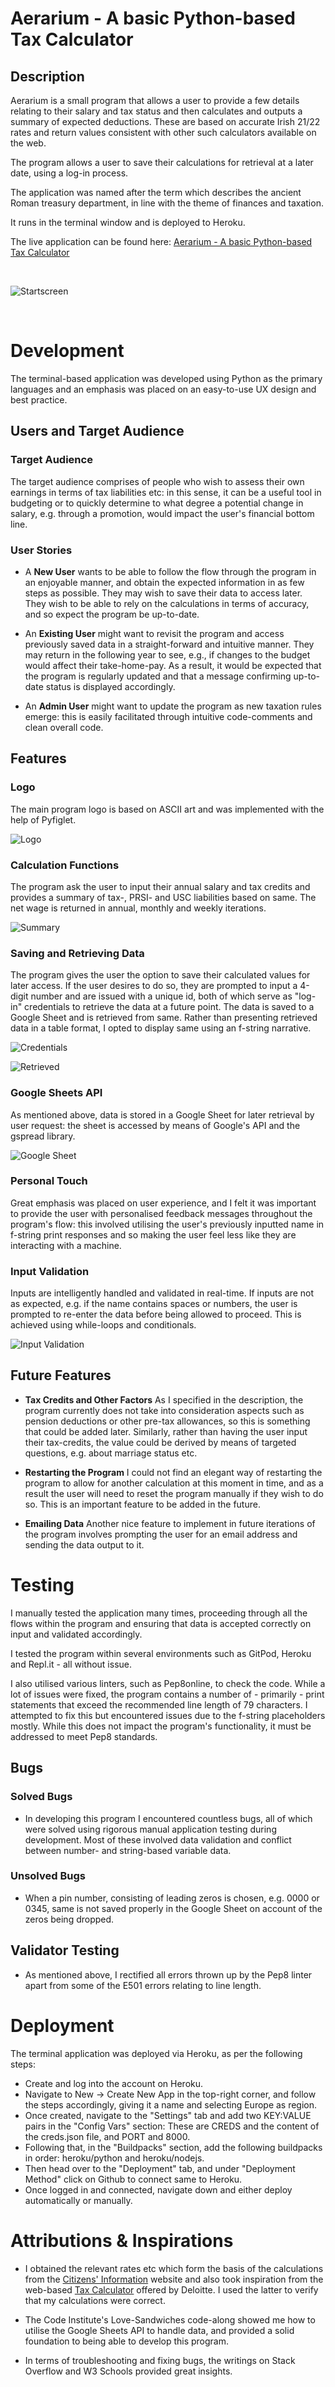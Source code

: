 # **Aerarium - A basic Python-based Tax Calculator**
## **Description**
Aerarium is a small program that allows a user to provide a few details relating to their salary and tax status and then calculates and outputs a summary of expected deductions. These are based on accurate Irish 21/22 rates and return values consistent with other such calculators available on the web. 

The program allows a user to save their calculations for retrieval at a later date, using a log-in process. 

The application was named after the term which describes the ancient Roman treasury department, in line with the theme of finances and taxation.

It runs in the terminal window and is deployed to Heroku. 

The live application can be found here: [Aerarium - A basic Python-based Tax Calculator](https://aerarium.herokuapp.com/)

<br>

![Startscreen](assets/readme/startscreen.png)

<br>

# **Development**
The terminal-based application was developed using Python as the primary languages and an emphasis was placed on an easy-to-use UX design and best practice.

## **Users and Target Audience**

### **Target Audience**
The target audience comprises of people who wish to assess their own earnings in terms of tax liabilities etc: in this sense, it can be a useful tool in budgeting or to quickly determine to what degree a potential change in salary, e.g. through a promotion, would impact the user's financial bottom line.

### **User Stories**
- A **New User** wants to be able to follow the flow through the program in an enjoyable manner, and obtain the expected information in as few steps as possible. They may wish to save their data to access later. They wish to be able to rely on the calculations in terms of accuracy, and so expect the program be up-to-date.

- An **Existing User** might want to revisit the program and access previously saved data in a straight-forward and intuitive manner. They may return in the following year to see, e.g., if changes to the budget would affect their take-home-pay. As a result, it would be expected that the program is regularly updated and that a message confirming up-to-date status is displayed accordingly. 

- An **Admin User** might want to update the program as new taxation rules emerge: this is easily facilitated through intuitive code-comments and clean overall code.  

## **Features**

### **Logo**
The main program logo is based on ASCII art and was implemented with the help of Pyfiglet.

![Logo](assets/readme/logo.png)

### **Calculation Functions**
The program ask the user to input their annual salary and tax credits and provides a summary of tax-, PRSI- and USC liabilities based on same. The net wage is returned in annual, monthly and weekly iterations. 

![Summary](assets/readme/summary.png)

### **Saving and Retrieving Data**
The program gives the user the option to save their calculated values for later access. If the user desires to do so, they are prompted to input a 4-digit number and are issued with a unique id, both of which serve as "log-in" credentials to retrieve the data at a future point. The data is saved to a Google Sheet and is retrieved from same. Rather than presenting retrieved data in a table format, I opted to display same using an f-string narrative. 

![Credentials](assets/readme/credentials.png)

![Retrieved](assets/readme/retrieveddata.png)

### **Google Sheets API**
As mentioned above, data is stored in a Google Sheet for later retrieval by user request: the sheet is accessed by means of Google's API and the gspread library. 

![Google Sheet](assets/readme/sheet.png)

### **Personal Touch**
Great emphasis was placed on user experience, and I felt it was important to provide the user with personalised feedback messages throughout the program's flow: this involved utilising the user's previously inputted name in f-string print responses and so making the user feel less like they are interacting with a machine.

### **Input Validation**
Inputs are intelligently handled and validated in real-time. If inputs are not as expected, e.g. if the name contains spaces or numbers, the user is prompted to re-enter the data before being allowed to proceed. This is achieved using while-loops and conditionals. 

![Input Validation](assets/readme/validation.png)

## **Future Features**

- **Tax Credits and Other Factors** As I specified in the description, the program currently does not take into consideration aspects such as pension deductions or other pre-tax allowances, so this is something that could be added later. Similarly, rather than having the user input their tax-credits, the value could be derived by means of targeted questions, e.g. about marriage status etc.

- **Restarting the Program** I could not find an elegant way of restarting the program to allow for another calculation at this moment in time, and as a result the user will need to reset the program manually if they wish to do so. This is an important feature to be added in the future. 

- **Emailing Data** Another nice feature to implement in future iterations of the program involves prompting the user for an email address and sending the data output to it. 

# **Testing**
I manually tested the application many times, proceeding through all the flows within the program and ensuring that data is accepted correctly on input and validated accordingly.

I tested the program within several environments such as GitPod, Heroku and Repl.it - all without issue. 

I also utilised various linters, such as Pep8online, to check the code. While a lot of issues were fixed, the program contains a number of - primarily - print statements that exceed the recommended line length of 79 characters. I attempted to fix this but encountered issues due to the f-string placeholders mostly. While this does not impact the program's functionality, it must be addressed to meet Pep8 standards.

## **Bugs**
### **Solved Bugs**
- In developing this program I encountered countless bugs, all of which were solved using rigorous manual application testing during development. Most of these involved data validation and conflict between number- and string-based variable data.

### **Unsolved Bugs**
- When a pin number, consisting of leading zeros is chosen, e.g. 0000 or 0345, same is not saved properly in the Google Sheet on account of the zeros being dropped.

## **Validator Testing**
- As mentioned above, I rectified all errors thrown up by the Pep8 linter apart from some of the E501 errors relating to line length.

# **Deployment** 

The terminal application was deployed via Heroku, as per the following steps:

- Create and log into the account on Heroku.  
- Navigate to New -> Create New App in the top-right corner, and follow the steps accordingly, giving it a name and selecting Europe as region.
- Once created, navigate to the "Settings" tab and add two KEY:VALUE pairs in the "Config Vars" section: These are CREDS and the content of the creds.json file, and PORT and 8000. 
- Following that, in the "Buildpacks" section, add the following buildpacks in order: heroku/python and heroku/nodejs.
- Then head over to the "Deployment" tab, and under "Deployment Method" click on Github to connect same to Heroku.
- Once logged in and connected, navigate down and either deploy automatically or manually.  

# **Attributions & Inspirations**

- I obtained the relevant rates etc which form the basis of the calculations from the [Citizens' Information](https://www.citizensinformation.ie/en/money_and_tax/tax/income_tax/) website and also took inspiration from the web-based [Tax Calculator](http://services.deloitte.ie/) offered by Deloitte. I used the latter to verify that my calculations were correct. 

- The Code Institute's Love-Sandwiches code-along showed me how to utilise the Google Sheets API to handle data, and provided a solid foundation to being able to develop this program. 

- In terms of troubleshooting and fixing bugs, the writings on Stack Overflow and W3 Schools provided great insights.